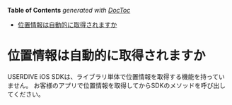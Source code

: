 <!-- START doctoc generated TOC please keep comment here to allow auto update -->
<!-- DON'T EDIT THIS SECTION, INSTEAD RE-RUN doctoc TO UPDATE -->
**Table of Contents**  *generated with [DocToc](https://github.com/thlorenz/doctoc)*

- [位置情報は自動的に取得されますか](#%E4%BD%8D%E7%BD%AE%E6%83%85%E5%A0%B1%E3%81%AF%E8%87%AA%E5%8B%95%E7%9A%84%E3%81%AB%E5%8F%96%E5%BE%97%E3%81%95%E3%82%8C%E3%81%BE%E3%81%99%E3%81%8B)

<!-- END doctoc generated TOC please keep comment here to allow auto update -->

# 位置情報は自動的に取得されますか

USERDIVE iOS SDKは、ライブラリ単体で位置情報を取得する機能を持っていません。
お客様のアプリで位置情報を取得してからSDKのメソッドを呼び出してください。 
